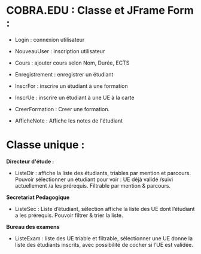 
# COBRA.EDU : Classe et JFrame Form :

- Login : connexion utilisateur
- NouveauUser : inscription utilisateur
- Cours : ajouter cours selon Nom, Durée, ECTS
- Enregistrement : enregistrer un étudiant
- InscrFor : inscrire un étudiant à une formation
- InscrUe : inscrire un étudiant à une UE à la carte
- CreerFormation : Creer une formation.

- AfficheNote : Affiche les notes de l'étudiant

# Classe unique :

**Directeur d'étude :**

- ListeDir : affiche la liste des étudiants, triables par mention et parcours. Pouvoir sélectionner un étudiant pour voir : UE déjà validé /suivi actuellement /a les prérequis. Filtrable par mention & parcours.

**Secretariat Pedagogique**

-  ListeSec : Liste d’étudiant, sélection affiche la liste des UE dont l’étudiant a les prérequis. Pouvoir filtrer & trier la liste.

**Bureau des examens** 

- ListeExam :  liste des UE triable et filtrable, sélectionner une UE donne la liste des étudiants inscrits, avec possibilité de cocher si l’UE est validée.


